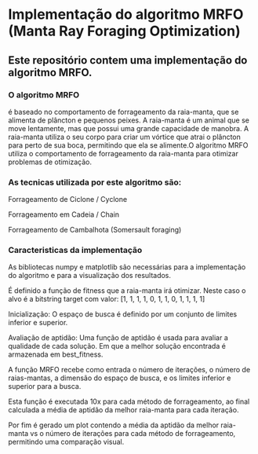 # Implementação do algoritmo MRFO (Manta Ray Foraging Optimization)

## Este repositório contem uma implementação do algoritmo MRFO.


### O algoritmo MRFO

é baseado no comportamento de forrageamento da raia-manta, que se alimenta de plâncton e pequenos peixes. A raia-manta é um animal que se move lentamente, mas que possui uma grande capacidade de manobra. A raia-manta utiliza o seu corpo para criar um vórtice que atrai o plâncton para perto de sua boca, permitindo que ela se alimente.O algoritmo MRFO utiliza o comportamento de forrageamento da raia-manta para otimizar problemas de otimização.

### As tecnicas utilizada por este algoritmo são:

Forrageamento de Ciclone / Cyclone

Forrageamento em Cadeia / Chain

Forrageamento de Cambalhota (Somersault foraging)


### Caracteristicas da implementação
As bibliotecas numpy e matplotlib são necessárias para a implementação do algoritmo e para a visualização dos resultados.

É definido a função de fitness que a raia-manta irá otimizar. Neste caso o alvo é a bitstring target com valor: [1, 1, 1, 1, 0, 1, 1, 0, 1, 1, 1, 1]

Inicialização: O espaço de busca é definido por um conjunto de limites inferior e superior.

Avaliação de aptidão: Uma função de aptidão é usada para avaliar a qualidade de cada solução. Em que a melhor solução encontrada é armazenada em best_fitness.

A função MRFO recebe como entrada o número de iterações, o número de raias-mantas, a dimensão do espaço de busca, e os limites inferior e superior para a busca.

Esta função é executada 10x para cada método de forrageamento, ao final calculada a média de aptidão da melhor raia-manta para cada iteração.

Por fim é gerado um plot contendo a média da aptidão da melhor raia-manta vs o número de iterações para cada método de forrageamento, permitindo uma comparação visual.
